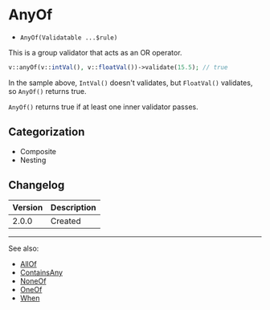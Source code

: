 # AnyOf

- `AnyOf(Validatable ...$rule)`

This is a group validator that acts as an OR operator.

```php
v::anyOf(v::intVal(), v::floatVal())->validate(15.5); // true
```

In the sample above, `IntVal()` doesn't validates, but `FloatVal()` validates,
so `AnyOf()` returns true.

`AnyOf()` returns true if at least one inner validator passes.

## Categorization

- Composite
- Nesting

## Changelog

Version | Description
--------|-------------
  2.0.0 | Created

***
See also:

- [AllOf](AllOf.md)
- [ContainsAny](ContainsAny.md)
- [NoneOf](NoneOf.md)
- [OneOf](OneOf.md)
- [When](When.md)
